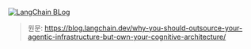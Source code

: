 [![LangChain BLog](https://img.shields.io/badge/LangChain-Blog-green?logo=langchain)](https://langchain.com)

> 원문: https://blog.langchain.dev/why-you-should-outsource-your-agentic-infrastructure-but-own-your-cognitive-architecture/
